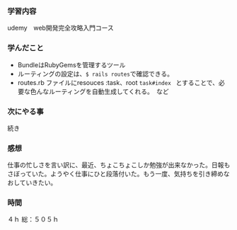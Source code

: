 ### 学習内容
udemy　web開発完全攻略入門コース
### 学んだこと
- BundleはRubyGemsを管理するツール
- ルーティングの設定は、` $ rails routes `で確認できる。
- routes.rb ファイルにresouces :task、root `task#index ` とすることで、必要な色んなルーティングを自動生成してくれる。　など
### 次にやる事
続き
### 感想
仕事の忙しさを言い訳に、最近、ちょこちょこしか勉強が出来なかった。日報もさぼっていた。ようやく仕事にひと段落付いた。もう一度、気持ちを引き締めなおしていきたい。
### 時間
４ｈ
総：５０５ｈ
